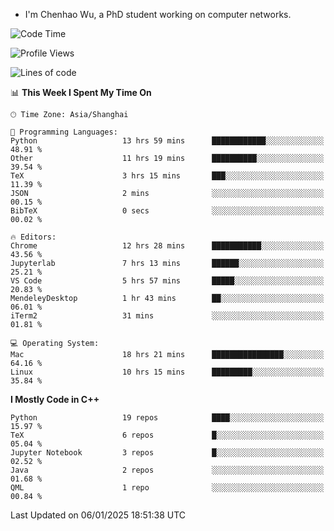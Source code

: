 - I'm Chenhao Wu, a PhD student working on computer networks.

<!--START_SECTION:waka-->
![Code Time](http://img.shields.io/badge/Code%20Time-311%20hrs%201%20min-blue)

![Profile Views](http://img.shields.io/badge/Profile%20Views-1-blue)

![Lines of code](https://img.shields.io/badge/From%20Hello%20World%20I%27ve%20Written-12.4%20million%20lines%20of%20code-blue)

📊 **This Week I Spent My Time On** 

```text
🕑︎ Time Zone: Asia/Shanghai

💬 Programming Languages: 
Python                   13 hrs 59 mins      ████████████░░░░░░░░░░░░░   48.91 % 
Other                    11 hrs 19 mins      ██████████░░░░░░░░░░░░░░░   39.54 % 
TeX                      3 hrs 15 mins       ███░░░░░░░░░░░░░░░░░░░░░░   11.39 % 
JSON                     2 mins              ░░░░░░░░░░░░░░░░░░░░░░░░░   00.15 % 
BibTeX                   0 secs              ░░░░░░░░░░░░░░░░░░░░░░░░░   00.02 % 

🔥 Editors: 
Chrome                   12 hrs 28 mins      ███████████░░░░░░░░░░░░░░   43.56 % 
Jupyterlab               7 hrs 13 mins       ██████░░░░░░░░░░░░░░░░░░░   25.21 % 
VS Code                  5 hrs 57 mins       █████░░░░░░░░░░░░░░░░░░░░   20.83 % 
MendeleyDesktop          1 hr 43 mins        ██░░░░░░░░░░░░░░░░░░░░░░░   06.01 % 
iTerm2                   31 mins             ░░░░░░░░░░░░░░░░░░░░░░░░░   01.81 % 

💻 Operating System: 
Mac                      18 hrs 21 mins      ████████████████░░░░░░░░░   64.16 % 
Linux                    10 hrs 15 mins      █████████░░░░░░░░░░░░░░░░   35.84 % 
```

**I Mostly Code in C++** 

```text
Python                   19 repos            ████░░░░░░░░░░░░░░░░░░░░░   15.97 % 
TeX                      6 repos             █░░░░░░░░░░░░░░░░░░░░░░░░   05.04 % 
Jupyter Notebook         3 repos             █░░░░░░░░░░░░░░░░░░░░░░░░   02.52 % 
Java                     2 repos             ░░░░░░░░░░░░░░░░░░░░░░░░░   01.68 % 
QML                      1 repo              ░░░░░░░░░░░░░░░░░░░░░░░░░   00.84 % 
```




 Last Updated on 06/01/2025 18:51:38 UTC
<!--END_SECTION:waka-->
